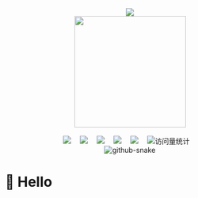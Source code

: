 <div align="center">

  <!-- dynamic typing effect 动态打字效果 -->
  <div>
    <a>
      <img src="https://readme-typing-svg.demolab.com?font=Fira+Code&pause=1000&width=435&lines=console.log(%22Hello%2C%20World%22);小詹同学祝您今天愉快!&center=true&size=27" />
    </a>
  </div>

  <!-- knock code pictures 敲代码的图片 -->
  <picture>
    <source media="(prefers-color-scheme: dark)" srcset="https://cdn.jsdelivr.net/gh/sun0225SUN/sun0225SUN/assets/images/coding.gif" />
    <source media="(prefers-color-scheme: light)" srcset="https://cdn.jsdelivr.net/gh/sun0225SUN/sun0225SUN/assets/images/developer.svg" height="225px" />
    <img src="https://cdn.jsdelivr.net/gh/sun0225SUN/sun0225SUN/assets/images/coding.gif" />
  </picture>

  <!-- for beauty 留个空行好看点 -->
  <div>&nbsp;</div>

 <!-- profile logo 个人资料徽标 -->
  <div>
    <a href="https://twitter.com/"><img src="https://img.shields.io/badge/Twitter-推特-blue" /></a>&emsp;
    <a href="https://www.youtube.com"><img src="https://img.shields.io/badge/YouTube-油管-c32136" /></a>&emsp;
    <a href="https://www.baidu.com"><img src="https://img.shields.io/badge/Website-博客-8c36db" /></a>&emsp;
    <a href="https://www.baidu.com"><img src="https://img.shields.io/badge/WeChat-微信-07c160" /></a>&emsp;
    <a href="https://space.bilibili.com"><img src="https://img.shields.io/badge/Bilibili-B站-ff69b4" /></a>&emsp;
    <!-- visitor -->
    <img src="https://komarev.com/ghpvc/?username=ZhanYirui&label=Views&color=orange&style=flat" alt="访问量统计" />&emsp;

  </div>

  <!-- Snake Code Contribution Map 贪吃蛇代码贡献图 -->
  <picture>
    <source media="(prefers-color-scheme: dark)" srcset="https://cdn.jsdelivr.net/gh/sun0225SUN/sun0225SUN/profile-snake-contrib/github-contribution-grid-snake-dark.svg" />
    <source media="(prefers-color-scheme: light)" srcset="https://cdn.jsdelivr.net/gh/sun0225SUN/sun0225SUN/profile-snake-contrib/github-contribution-grid-snake.svg" />
    <img alt="github-snake" src="https://cdn.jsdelivr.net/gh/sun0225SUN/sun0225SUN/profile-snake-contrib/github-contribution-grid-snake-dark.svg" />
  </picture>

</div>

#  🙋 Hello









